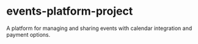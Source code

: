 # events-platform-project
A platform for managing and sharing events with calendar integration and payment options.
